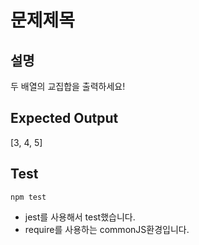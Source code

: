 # 문제제목

## 설명

두 배열의 교집합을 출력하세요!

## Expected Output 

[3, 4, 5]

## Test

```npm test```
- jest를 사용해서 test했습니다.   
- require를 사용하는 commonJS환경입니다.